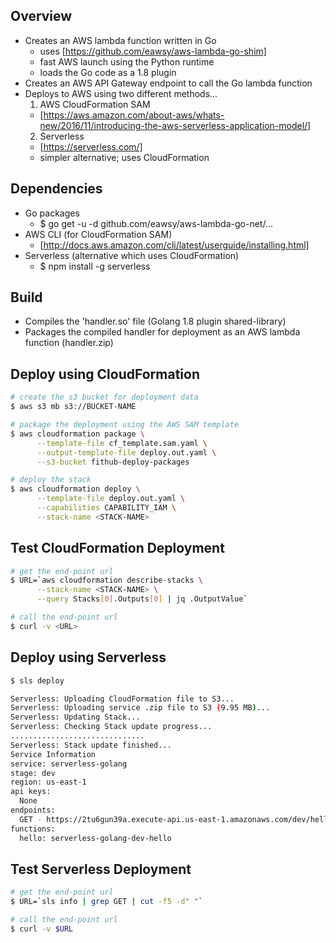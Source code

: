 ## Overview

* Creates an AWS lambda function written in Go
  * uses [https://github.com/eawsy/aws-lambda-go-shim]
  * fast AWS launch using the Python runtime
  * loads the Go code as a 1.8 plugin
* Creates an AWS API Gateway endpoint to call the Go lambda function
* Deploys to AWS using two different methods...
  1. AWS CloudFormation SAM
    * [https://aws.amazon.com/about-aws/whats-new/2016/11/introducing-the-aws-serverless-application-model/]
  2. Serverless
    * [https://serverless.com/]
    * simpler alternative; uses CloudFormation

## Dependencies

* Go packages
  * $ go get -u -d github.com/eawsy/aws-lambda-go-net/...
* AWS CLI (for CloudFormation SAM)
  * [http://docs.aws.amazon.com/cli/latest/userguide/installing.html]
* Serverless (alternative which uses CloudFormation)
  * $ npm install -g serverless

## Build

* Compiles the 'handler.so' file (Golang 1.8 plugin shared-library)
* Packages the compiled handler for deployment as an AWS lambda function (handler.zip)

## Deploy using CloudFormation

```bash
# create the s3 bucket for deployment data
$ aws s3 mb s3://BUCKET-NAME

# package the deployment using the AWS SAM template
$ aws cloudformation package \
      --template-file cf_template.sam.yaml \
      --output-template-file deploy.out.yaml \
      --s3-bucket fithub-deploy-packages

# deploy the stack
$ aws cloudformation deploy \
      --template-file deploy.out.yaml \
      --capabilities CAPABILITY_IAM \
      --stack-name <STACK-NAME>
```

## Test CloudFormation Deployment

```bash
# get the end-point url
$ URL=`aws cloudformation describe-stacks \
      --stack-name <STACK-NAME> \
      --query Stacks[0].Outputs[0] | jq .OutputValue`

# call the end-point url
$ curl -v <URL>
```

## Deploy using Serverless

```bash
$ sls deploy

Serverless: Uploading CloudFormation file to S3...
Serverless: Uploading service .zip file to S3 (9.95 MB)...
Serverless: Updating Stack...
Serverless: Checking Stack update progress...
..............................
Serverless: Stack update finished...
Service Information
service: serverless-golang
stage: dev
region: us-east-1
api keys:
  None
endpoints:
  GET - https://2tu6gun39a.execute-api.us-east-1.amazonaws.com/dev/hello
functions:
  hello: serverless-golang-dev-hello
```

## Test Serverless Deployment

```bash
# get the end-point url
$ URL=`sls info | grep GET | cut -f5 -d" "`

# call the end-point url
$ curl -v $URL
```
